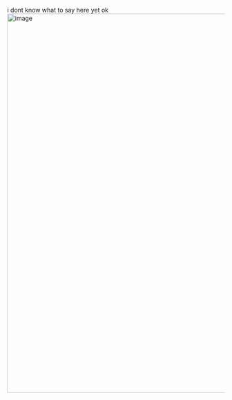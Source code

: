 i dont know what to say here yet ok
<img width="1188" height="875" alt="image" src="https://github.com/user-attachments/assets/53eb5a44-9553-4593-871e-5925897e2776" />

<!--
**swaggyboi67/swaggyboi67** is a ✨ _special_ ✨ repository because its `README.md` (this file) appears on your GitHub profile.

Here are some ideas to get you started:

- 🔭 I’m currently working on ...
- 🌱 I’m currently learning ...
- 👯 I’m looking to collaborate on ...
- 🤔 I’m looking for help with ...
- 💬 Ask me about ...
- 📫 How to reach me: ...
- 😄 Pronouns: ...
- ⚡ Fun fact: ...
-->
